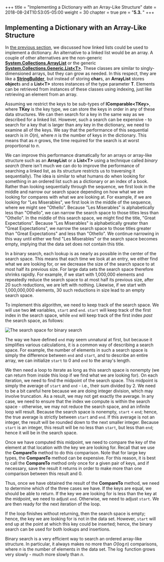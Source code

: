 +++
title = "Implementing a Dictionary with an Array-Like Structure"
date = 2018-08-24T10:53:05-05:00
weight = 30
chapter = true
pre = "<b>5.3. </b>"
+++

## Implementing a Dictionary with an Array-Like Structure

In [the previous
section](/dictionaries/linked-list-impl/),
we discussed how linked lists could be used to implement a dictionary.
An alternative to a linked list would be an array. A couple of other
alternatives are the non-generic
[**System.Collections.ArrayList**](https://docs.microsoft.com/en-us/dotnet/api/system.collections.arraylist?view=netframework-4.7.2)
or the generic
[**System.Collections.Generic.List\<T\>**](https://docs.microsoft.com/en-us/dotnet/api/system.collections.generic.list-1?view=netframework-4.7.2).
These classes are similar to singly-dimensioned arrays, but they can
grow as needed. In this respect, they are like a
[**StringBuilder**](https://docs.microsoft.com/en-us/dotnet/api/system.text.stringbuilder?view=netframework-4.7.2),
but instead of storing **char**s, an **ArrayList** stores **object**s
and a **List\<T\>** stores instances of the type parameter **T**.
Elements can be retrieved from instances of these classes using
indexing, just like retrieving an element from an array.

Assuming we restrict the keys to be sub-types of
**IComparable\<TKey\>**, where **TKey** is the key type, we can store
the keys in order in any of these data structures. We can then search
for a key in the same way as we described for a linked list. However,
such a search can be expensive - to search for a key that is larger than
any key in the dictionary, we need to examine all of the keys. We say
that the performance of this sequential search is in $O(n)$, where $n$
is the number of keys in the dictionary. This means that as $n$ grows,
the time required for the search is at worst proportional to $n$.

We can improve this performance dramatically for an arrays or array-like
structure such as an **ArrayList** or a **List\<T\>** using a technique
called *binary search* (there isn't much we can do to improve the
performance of searching a linked list, as its structure restricts us to
traversing it sequentially). The idea is similar to what humans do when
looking for something in an ordered list such as a dictionary or an
index of a book. Rather than looking sequentially through the sequence,
we first look in the middle and narrow our search space depending on how
what we are looking for compares with what we are looking at. For
example, if we are looking for "Les Miserables", we first look in the
middle of the sequence, where we might see "Othello". Because "Les
Miserables" is alphabetically less than "Othello", we can narrow the
search space to those titles less than "Othello". In the middle of this
search space, we might find the title, "Great Expectations". Because
"Les Miserables" is alphabetically greater than "Great Expectations", we
narrow the search space to those titles greater than "Great
Expectations" and less than "Othello". We continue narrowing in this way
until either we find "Les Miserables" or the search space becomes empty,
implying that the data set does not contain this title.

In a binary search, each lookup is as nearly as possible in the center
of the search space. This means that each time we look at an entry, we
either find what we are looking for, or we decrease the size of the
search space to at most half its previous size. For large data sets the
search space therefore shrinks rapidly. For example, if we start with
1,000,000 elements and repeatedly reduce the search space to at most
half its previous size, after 20 such reductions, we are left with
nothing. Likewise, if we start with 1,000,000,000 elements, 30 such
reductions in size lead to an empty search space.

To implement this algorithm, we need to keep track of the search space.
We will use two **int** variables, `start` and `end`. `start` will keep
track of the first index in the search space, while `end` will keep
track of the first index *past* the search space, as follows:

![The search space for binary search](binary-search-space.jpg)

The way we have defined `end` may seem unnatural at first, but because
it simplifies various calculations, it is a common way of describing a
search space. For example, the number of elements in such a search space
is simply the difference between `end` and `start`, and to describe an
entire array, we can initialize `start` to 0 and `end` to the array's
length.

We then need a loop to iterate as long as this search space is nonempty
(we can return from inside this loop if we find what we are looking
for). On each iteration, we need to find the midpoint of the search
space. This midpoint is simply the average of `start` and `end` - i.e.,
their sum divided by 2. We need to be a bit careful here because we are
doing integer division, which may involve truncation. As a result, we may
not get exactly the average. In any case, we need to ensure that the
index we compute is within the search space - otherwise, we may not
reduce the search space, and an infinite loop will result. Because the
search space is nonempty, `start` \< `end`; hence, the true
average is strictly between `start` and `end`. If this average is not an
integer, the result will be rounded down to the next smaller integer.
Because `start` is an integer, this result will be no less than `start`,
but less than `end`; hence it will be in the search space.

Once we have computed this midpoint, we need to compare the key of the
element at that location with the key we are looking for. Recall that we
use the **CompareTo** method to do this comparison. Note that for large
key types, the **CompareTo** method can be expensive. For this reason,
it is best to call the **CompareTo** method only once for a given pair
of keys, and if necessary, save the result it returns in order to make
more than one comparison between this result and 0.

Thus, once we have obtained the result of the **CompareTo** method, we
need to determine which of the three cases we have. If the keys are
equal, we should be able to return. If the key we are looking for is
less than the key at the midpoint, we need to adjust `end`. Otherwise,
we need to adjust `start`. We are then ready for the next iteration of
the loop.

If the loop finishes without returning, then the search space is empty;
hence, the key we are looking for is not in the data set. However,
`start` will end up at the point at which this key could be inserted;
hence, the binary search can be used for both lookups and insertions.

Binary search is a very efficient way to search an ordered array-like
structure. In particular, it always makes no more than $O(\log n)$
comparisons, where $n$ is the number of elements in the data set. The
$\log$ function grows very slowly - much more slowly than $n$.
